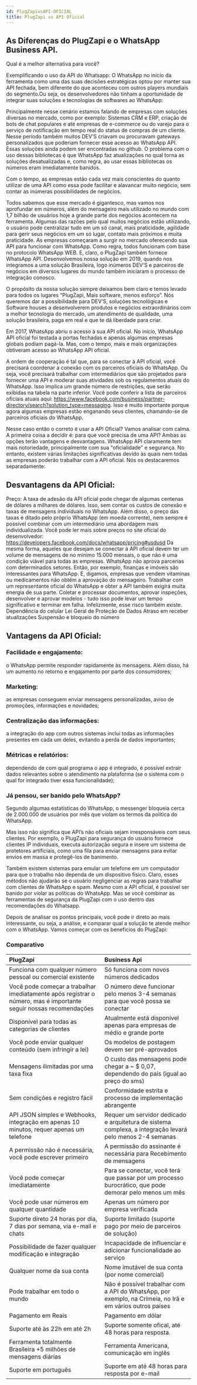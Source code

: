 ```yaml
---
id: PlugZapivsAPI-OFICIAL
title: PlugZapi vs API Oficial
---
```


## As Diferenças do PlugZapi e o WhatsApp Business API.

Qual é a melhor alternativa para você?

Exemplificando o uso da API do Whatsapp: O WhatsApp no início da ferramenta como uma das suas decisões estratégicas optou por manter sua API fechada, bem diferente do que aconteceu com outros players mundiais do segmento.Ou seja, os desenvolvedores não tinham a oportunidade de integrar suas soluções e tecnologias de softwares ao WhatsApp:

Principalmente nesse cenário estamos falando de empresas com soluções diversas no mercado, como por exemplo: Sistemas CRM e ERP, criação de bots de chat populares e até empresas de e-commerce ou do varejo para o serviço de notificação em tempo real do status de compras de um cliente. Nesse período também muitos DEV’S criavam ou procuravam gateways personalizados que poderiam fornecer esse acesso ao WhatsApp API. Essas soluções ainda podem ser encontradas no github. O problema com o uso dessas bibliotecas é que WhatsApp faz atualizações no qual torna as soluções desatualizadas e, como regra, ao usar essas bibliotecas os números eram imediatamente banidos.

Com o tempo, as empresas estão cada vez mais conscientes do quanto utilizar de uma API como essa pode facilitar e alavancar muito negócio, sem contar as inúmeras possibilidades de negócios.

Todos sabemos que esse mercado é gigantesco, mas vamos nos aprofundar em números, além do mensageiro mais utilizado no mundo com 1,7 bilhão de usuários hoje a grande parte dos negócios acontecem na ferramenta. Algumas das razões pelo qual muitos negócios estão utilizando, o usuário pode centralizar tudo em um só canal, mais praticidade, agilidade para gerir seus negócios em um só lugar, contato mais próximos e muita praticidade. As empresas começaram a surgir no mercado oferecendo sua API para funcionar com WhatsApp. Como regra, todos funcionam com base no protocolo WhatsApp WEB. E, claro, o PlugZapi também fornece WhatsApp API. Desenvolvemos nossa solução em 2019, quando nos integramos a uma solução Brasileira, logo inúmeros DEV’S e parceiros de negócios em diversos lugares do mundo também iniciaram o processo de integração conosco.

O propósito da nossa solução sempre deixamos bem claro e temos levado para todos os lugares “PlugZapi, Mais software, menos esforço”. Nós queremos dar a possibilidade para DEV’S, soluções tecnológicas e Software houses a desenvolverem produtos e negócios extraordinários com a melhor tecnologia do mercado, um atendimento de qualidade, uma solução brasileira, paga em real e que te dá liberdade para criar.

Em 2017, WhatsApp abriu o acesso à sua API oficial. No início, WhatsApp API oficial foi testada a portas fechadas e apenas algumas empresas globais podiam pagá-la. Mas, com o tempo, mais e mais organizações obtiveram acesso ao WhatsApp API oficial.

A ordem de cooperação é tal que, para se conectar à API oficial, você precisará coordenar a conexão com os parceiros oficiais do WhatsApp. Ou seja, você precisará trabalhar com intermediários que são projetados para fornecer uma API e moderar suas atividades sob os regulamentos atuais do WhatsApp. Isso implica um grande número de restrições, que serão exibidas na tabela na parte inferior. Você pode conferir a lista de parceiros oficiais atuais aqui: https://www.facebook.com/business/partner-directory/search?solution_type=messaging. Isso é muito importante porque agora algumas empresas estão enganando seus clientes, chamando-se de parceiros oficiais do WhatsApp.

Nesse caso então o correto é usar a API Oficial? Vamos analisar com calma. A primeira coisa a decidir é: para que você precisa de uma API? Ambas as opções terão vantagens e desvantagens. WhatsApp API claramente tem mais notoriedade, principalmente com sua "oficialidade" e segurança. No entanto, existem várias limitações significativas devido às quais nem todas as empresas poderão trabalhar com a API oficial. Nós os destacaremos separadamente:

## Desvantagens da API Oficial:

Preço: A taxa de adesão da API oficial pode chegar de algumas centenas de dólares a milhares de dólares. Isso, sem contar os custos de conexão e taxas de mensagens individuais no WhatsApp. Além disso, o preço das taxas é ditado pelo próprio WhatsApp (em moeda corrente), nem sempre é possível combinar com um intermediário uma abordagem mais individualizada. Você pode ler mais sobre preços no site oficial do desenvolvedor: https://developers.facebook.com/docs/whatsapp/pricing#usdusd Da mesma forma, aqueles que desejam se conectar à API oficial devem ter um volume de mensagens de no mínimo 15.000 mensais, o que não é uma condição viável para todas as empresas. WhatsApp não aprova parcerias com determinados setores. Então, por exemplo, finanças e imóveis são interessantes para WhatsApp. E, digamos, empresas que vendem vitaminas ou medicamentos não obtêm a aprovação do mensageiro. Trabalhar com um representante oficial do WhatsApp e obter a API também exigirá muita energia de sua parte. Coletar e processar documentos, aprovar inspeções, desenvolver e aprovar modelos - tudo isso pode levar um tempo significativo e terminar em falha. Infelizmente, esse risco também existe. Dependência do celular Lei Geral de Proteção de Dados Atraso em receber atualizações Suspensão e bloqueio do número

## Vantagens da API Oficial:

### Facilidade e engajamento:

o WhatsApp permite responder rapidamente às mensagens. Além disso, há um aumento no retorno e engajamento por parte dos consumidores;

### Marketing:

as empresas conseguem enviar mensagens personalizadas, aviso de promoções, informações e novidades;

### Centralização das informações:

a integração do app com outros sistemas inclui todas as informações presentes em cada um deles, evitando a perda de dados importantes;

### Métricas e relatórios:

dependendo de com qual programa o app é integrado, é possível extrair dados relevantes sobre o atendimento na plataforma (se o sistema com o qual for integrado tiver essa funcionalidade);

### Já pensou, ser banido pelo WhatsApp?

Segundo algumas estatísticas do WhatsApp, o messenger bloqueia cerca de 2.000.000 de usuários por mês que violam os termos da política do WhatsApp.

Mas isso não significa que API’s não oficiais sejam irresponsáveis com seus clientes. Por exemplo, o PlugZapi para segurança do usuário fornece clientes IP individuais, executa autorização segura e insere um sistema de protetores artificiais, como uma fila para enviar mensagens para evitar envios em massa e protegê-los de banimento.

Também existem sistemas para emular um telefone em um computador para que o trabalho não dependa de um dispositivo físico. Claro, esses métodos não ajudarão se o usuário negligenciar as regras para trabalhar com clientes de WhatsApp e spam. Mesmo com a API oficial, é possível ser banido por violar as políticas do WhatsApp. Mas se você combinar as ferramentas de segurança da PlugZapi com o uso dentro das recomendações do Whatsapp.

Depois de analisar os pontos principais, você pode ir direto ao mais interessante, ou seja, a análise, e comparar qual a solução te atende melhor com o WhatsApp. Vamos começar com os benefícios do PlugZapi:

### Comparativo

| PlugZapi | Business Api |
| :-- | :-- |
| Funciona com qualquer número pessoal ou comercial existente | Só funciona com novos números dedicados |
| Você pode começar a trabalhar imediatamente após registrar o número, mas é importante seguir nossas recomendações | O número deve funcionar pelo menos 3-4 semanas para que você possa se conectar |
| Disponível para todas as categorias de clientes | Atualmente está disponível apenas para empresas de médio e grande porte |
| Você pode enviar qualquer conteúdo (sem infringir a lei) | Os modelos de postagem devem ser pré-aprovados |
| Mensagens ilimitadas por uma taxa fixa | O custo das mensagens pode chegar a ~ $ 0,07, dependendo do país (igual ao preço do sms) |
| Sem condições e registro fácil | Conformidade estrita e processo de implementação abrangente |
| API JSON simples e Webhooks, integração em apenas 10 minutos, requer apenas um telefone | Requer um servidor dedicado e arquitetura de sistema complexa, a integração levará pelo menos 2-4 semanas |
| A permissão não é necessária, você pode escrever primeiro | A permissão do assinante é necessária para Recebimento de mensagens |
| Você pode começar imediatamente | Para se conectar, você terá que passar por um processo burocrático, que pode demorar pelo menos um mês |
| Você pode usar números em qualquer quantidade | Apenas um número por empresa verificada |
| Suporte direto 24 horas por dia, 7 dias por semana, via e-mail e chats | Suporte limitado (suporte pago por meio de parceiros de solução) |
| Possibilidade de fazer qualquer modificação e integração | Incapacidade de influenciar e adicionar funcionalidade ao serviço |
| Qualquer nome da sua conta | Nome imutável de sua conta (por nome comercial) |
| Pode trabalhar em todo o mundo | Não é possível trabalhar com a API do WhatsApp, por exemplo, na Crimeia, no Irã e em vários outros países |
| Pagamento em Reais | Pagamento em dólar |
| Suporte até às 22h em até 2h | Suporte somente ofical, até 48 horas para resposta. |
| Ferramenta totalmente Brasileira +5 milhões de mensagens diárias | Ferramenta Americana, comunicação em inglês |
| Suporte em português | Suporte em até 48 horas para resposta por e-mail |
